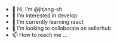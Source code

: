 - 👋 Hi, I’m @jhjang-sh
- 👀 I’m interested in develop
- 🌱 I’m currently learning react
- 💞️ I’m looking to collaborate on sellerhub
- 📫 How to reach me ...

<!---
jhjang-sh/jhjang-sh is a ✨ special ✨ repository because its `README.md` (this file) appears on your GitHub profile.
You can click the Preview link to take a look at your changes.
--->
